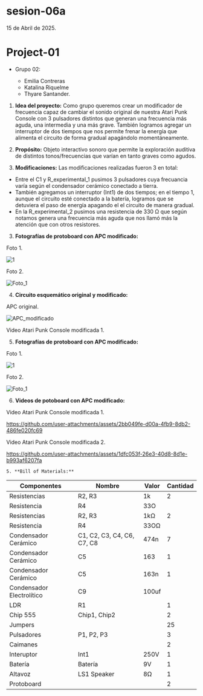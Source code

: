 # sesion-06a


15 de Abril de 2025.
 
  # Project-01 
 
   - Grupo 02:
 
     - Emilia Contreras
     - Katalina Riquelme
     - Thyare Santander.
 
  1. **Idea del proyecto:** Como grupo queremos crear un modificador de frecuencia capaz de cambiar el sonido original de nuestra Atari Punk Console con 3 pulsadores distintos que generan una frecuencia más aguda, una intermedia y una más grave. También logramos agregar un interruptor de dos tiempos que nos permite frenar la energía que alimenta el circuito de forma gradual apagándolo momentáneamente.
 
  2. **Propósito:** Objeto interactivo sonoro que permite la exploración auditiva de distintos tonos/frecuencias que varían en tanto graves como agudos.
 
  3. **Modificaciones:** Las modificaciones realizadas fueron 3 en total:
 
  - Entre el C1 y R_experimental_1 pusimos 3 pulsadores cuya frecuancia varía según el condensador cerámico conectado a tierra.
  - También agregamos un interruptor (Int1) de dos tiempos; en el tiempo 1, aunque el circuito esté conectado a la batería, logramos que se detuviera el paso de energía apagando el el circuito de manera gradual.
  - En la R_experimental_2 pusimos una resistencia de 330 Ω que según notamos genera una frecuencia más aguda que nos llamó más la atención que con otros resistores.

  3. **Fotografías de protoboard con APC modificado:**
 
 Foto 1.
 
 ![1](https://github.com/user-attachments/assets/427899fe-6775-4b6d-a840-1eca45d55b9b)
 
 Foto 2.
 
 ![Foto_1](https://github.com/user-attachments/assets/27a43fc3-e569-41dc-8a6c-d6ad02228f10)
 

4. **Circuito esquemático original y modificado:**
 
 APC original.
 
 
 ![APC_modificado](https://github.com/user-attachments/assets/245399b7-14c2-4169-bdf0-22ac388f3cbf)
 
 Video Atari Punk Console modificada 1.
 
  5. **Fotografías de protoboard con APC modificado:**
 
 Foto 1.
 
 ![1](https://github.com/user-attachments/assets/427899fe-6775-4b6d-a840-1eca45d55b9b)
 
 Foto 2.
 
 ![Foto_1](https://github.com/user-attachments/assets/27a43fc3-e569-41dc-8a6c-d6ad02228f10)
 
   6. **Videos de potoboard con APC modificado:** 
 
   Video Atari Punk Console modificada 1.
 
 https://github.com/user-attachments/assets/2bb049fe-d00a-4fb9-8db2-486fe020fc69
 
 Video Atari Punk Console modificada 2.
 
 https://github.com/user-attachments/assets/1dfc053f-26e3-40d8-8d1e-b993af6207fa
 
    5. **Bill of Materials:**

 | Componentes               | Nombre                     | Valor | Cantidad |
 |---------------------------|----------------------------|-------|----------|
 | Resistencias              | R2, R3                     | 1k    | 2        |
 | Resistencia               | R4                         | 33O   |          |
 | Resistencias              | R2, R3                     | 1kΩ   | 2        |
 | Resistencia               | R4                         | 33OΩ  |          |
 | Condensador Cerámico      | C1, C2, C3, C4, C6, C7, C8 | 474n  | 7        |
 | Condensador Cerámico      | C5                         | 163   | 1        |
 | Condensador Cerámico      | C5                         | 163n  | 1        |
 | Condensador Electrolítico | C9                         | 100uf |          |
 | LDR                       | R1                         |       | 1        |
 | Chip 555                  | Chip1, Chip2               |       | 2        |
 | Jumpers                   |                            |       | 25       |
 | Pulsadores                | P1, P2, P3                 |       | 3        |
 | Caimanes                  |                            |       | 2        |
 | Interuptor                | Int1                       | 250V  | 1        |
 | Batería                   | Batería                    | 9V    | 1        |
 | Altavoz                   | LS1 Speaker                | 8Ω    | 1        |
 | Protoboard                |                            |       | 2        |
